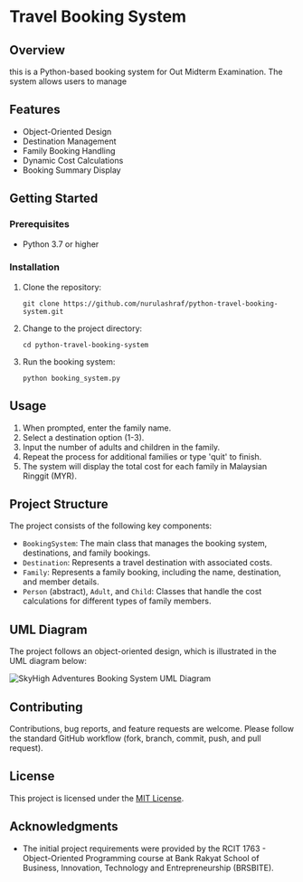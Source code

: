 # Travel Booking System

## Overview
this is a Python-based booking system for Out Midterm Examination. The system allows users to manage 

## Features
- Object-Oriented Design
- Destination Management
- Family Booking Handling
- Dynamic Cost Calculations
- Booking Summary Display

## Getting Started

### Prerequisites
- Python 3.7 or higher

### Installation
1. Clone the repository:
   ```
   git clone https://github.com/nurulashraf/python-travel-booking-system.git
   ```
2. Change to the project directory:
   ```
   cd python-travel-booking-system
   ```
3. Run the booking system:
   ```
   python booking_system.py
   ```

## Usage
1. When prompted, enter the family name.
2. Select a destination option (1-3).
3. Input the number of adults and children in the family.
4. Repeat the process for additional families or type 'quit' to finish.
5. The system will display the total cost for each family in Malaysian Ringgit (MYR).

## Project Structure
The project consists of the following key components:

- `BookingSystem`: The main class that manages the booking system, destinations, and family bookings.
- `Destination`: Represents a travel destination with associated costs.
- `Family`: Represents a family booking, including the name, destination, and member details.
- `Person` (abstract), `Adult`, and `Child`: Classes that handle the cost calculations for different types of family members.

## UML Diagram
The project follows an object-oriented design, which is illustrated in the UML diagram below:

![SkyHigh Adventures Booking System UML Diagram](UML%20Diagram%20-%20Default.jpg)

## Contributing
Contributions, bug reports, and feature requests are welcome. Please follow the standard GitHub workflow (fork, branch, commit, push, and pull request).

## License
This project is licensed under the [MIT License](LICENSE).

## Acknowledgments
- The initial project requirements were provided by the RCIT 1763 - Object-Oriented Programming course at Bank Rakyat School of Business, Innovation, Technology and Entrepreneurship (BRSBITE).
